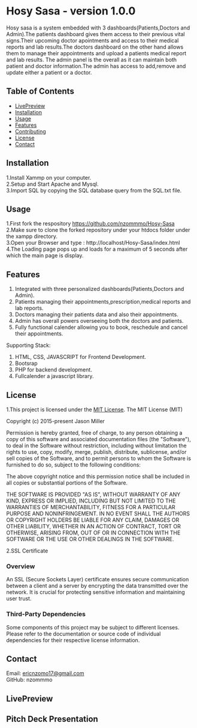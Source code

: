 # Hosy Sasa -  version 1.0.0
Hosy sasa is a system embedded with 3 dashboards(Patients,Doctors and Admin).The patients dashboard gives them access to their previous vital signs.Their upcoming doctor apointments and access to their medical reports and lab results.The doctors dashboard on the other hand allows them to manage their appointments and upload a patients medical report and lab results.
The admin panel is the overall as it can maintain both patient and doctor information.The admin has access to add,remove and update either a patient or a doctor.

## Table of Contents
- [LivePreview](#LivePreview)
- [Installation](#installation)
- [Usage](#usage)
- [Features](#features)
- [Contributing](#contributing)
- [License](#license)
- [Contact](#contact)

## Installation
1.Install Xammp on your computer.<br>
2.Setup and Start Apache and Mysql.<br>
3.Import SQL by copying the SQL database query from the SQL.txt file.

## Usage

1.First fork the respository 
https://github.com/nzommmo/Hosy-Sasa<br>
2.Make sure to clone the forked repository under your htdocs folder under the xampp directory.<br>
3.Open your Browser and type : http://localhost/Hosy-Sasa/index.html <br>
4.The Loading page pops up and loads for a maximum of 5 seconds after which the main page is display.<br>

## Features
1. Integrated with three personalized dashboards(Patients,Doctors and Admin).
2. Patients managing their appointments,prescription,medical reports and lab reports.
3. Doctors managing their patients data and also their appointments.
4. Admin has overall powers overseeing both the doctors and patients.
5. Fully functional calender allowing you to book, reschedule and cancel their appointments.


Supporting Stack:<br>
1. HTML, CSS, JAVASCRIPT for Frontend Development.<br>
2. Bootsrap <br>
3. PHP for backend development.   
4. Fullcalender a javascript library.

## License

1.This project is licensed under the [MIT License](LICENSE).
The MIT License (MIT)

Copyright (c) 2015-present Jason Miller

Permission is hereby granted, free of charge, to any person obtaining a copy
of this software and associated documentation files (the "Software"), to deal
in the Software without restriction, including without limitation the rights
to use, copy, modify, merge, publish, distribute, sublicense, and/or sell
copies of the Software, and to permit persons to whom the Software is
furnished to do so, subject to the following conditions:

The above copyright notice and this permission notice shall be included in all
copies or substantial portions of the Software.

THE SOFTWARE IS PROVIDED "AS IS", WITHOUT WARRANTY OF ANY KIND, EXPRESS OR
IMPLIED, INCLUDING BUT NOT LIMITED TO THE WARRANTIES OF MERCHANTABILITY,
FITNESS FOR A PARTICULAR PURPOSE AND NONINFRINGEMENT. IN NO EVENT SHALL THE
AUTHORS OR COPYRIGHT HOLDERS BE LIABLE FOR ANY CLAIM, DAMAGES OR OTHER
LIABILITY, WHETHER IN AN ACTION OF CONTRACT, TORT OR OTHERWISE, ARISING FROM,
OUT OF OR IN CONNECTION WITH THE SOFTWARE OR THE USE OR OTHER DEALINGS IN THE
SOFTWARE.

2.SSL Certificate
### Overview
An SSL (Secure Sockets Layer) certificate ensures secure communication between a client and a server by encrypting the data transmitted over the network. It is crucial for protecting sensitive information and maintaining user trust.
### Third-Party Dependencies

Some components of this project may be subject to different licenses. Please refer to the documentation or source code of individual dependencies for their respective license information.

## Contact
Email: ericnzomo17@gmail.com<br>
GitHub: nzommmo<br>

## LivePreview

## Pitch Deck Presentation

